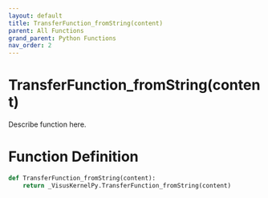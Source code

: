 ```yaml
---
layout: default
title: TransferFunction_fromString(content)
parent: All Functions
grand_parent: Python Functions
nav_order: 2
---
```


# TransferFunction_fromString(content)

Describe function here.

# Function Definition

```python
def TransferFunction_fromString(content):
    return _VisusKernelPy.TransferFunction_fromString(content)
```